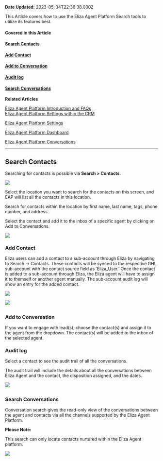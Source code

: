 **Date Updated:** 2023-05-04T22:36:38.000Z

This Article covers how to use the Eliza Agent Platform Search tools to utilize its features best.
  
  
#### **Covered in this Article**

#### [**Search Contacts**](#Search-Contacts)

#### **[](#Add-Contact)**[](#Add-Contact)[Add Contact](#Add-Contact)

#### [Add to Conversation](#Add-to-Conversation)

#### [Audit log](#Audit-log)

#### [Search Conversations](#Search-Conversations)

  
**Related Articles**

[Eliza Agent Platform Introduction and FAQs](https://help.gohighlevel.com/support/solutions/articles/48001236572-eliza-agent-platform-introduction-and-faqs)  
[Eliza Agent Platform Settings within the CRM](https://help.gohighlevel.com/support/solutions/articles/48001236605-eliza-agent-platform-settings-within-the-crm)

[Eliza Agent Platform Settings](https://help.gohighlevel.com/support/solutions/articles/48001236575-eliza-agent-platform-settings)

[Eliza Agent Platform Dashboard](https://help.gohighlevel.com/support/solutions/articles/48001236604-eliza-agent-platform-dashboard)

[Eliza Agent Platform Conversations](https://help.gohighlevel.com/support/solutions/articles/48001236598-eliza-agent-platform-conversations)

  
---

## **Search Contacts**

Searching for contacts is possible via **Search > Contacts.** 

  
![](https://s3.amazonaws.com/cdn.freshdesk.com/data/helpdesk/attachments/production/48290427971/original/M5YV-pUoDrS0Jp6FRFYQduTM13OP2t2G5g.png?1680263410)  

Select the location you want to search for the contacts on this screen, and EAP will list all the contacts in this location. 

Search for contacts within the location by first name, last name, tags, phone number, and address.

  
Select the contact and add it to the inbox of a specific agent by clicking on Add to Conversations. 
  
  
![](https://s3.amazonaws.com/cdn.freshdesk.com/data/helpdesk/attachments/production/48290416644/original/qz5ZDeB73Ne2wQXYKGddnUO22dPzozjavQ.png?1680260295)
  
  
### **Add Contact**

Eliza users can add a contact to a sub-account through Eliza by navigating to Search -> Contacts. These contacts will be synced to the respective GHL sub-account with the contact source field as ‘Eliza\_User.’ Once the contact is added to a sub-account through Eliza, the Eliza agent will have to assign it to themself or another agent manually. The sub-account audit log will show an entry for the added contact.

  
![](https://s3.amazonaws.com/cdn.freshdesk.com/data/helpdesk/attachments/production/48290416793/original/P2rrcFdQGt7Jh5TJgD0muXgADKd5kCQD4A.png?1680260325)

  
![](https://s3.amazonaws.com/cdn.freshdesk.com/data/helpdesk/attachments/production/48290411412/original/R_f7ThWHHh2-e1aMQTA5-1_PKQ6mC5kNHw.jpeg?1680259102)

##   

### **Add to Conversation**

If you want to engage with lead(s), choose the contact(s) and assign it to the agent from the dropdown. The contact(s) will be added to the inbox of the selected agent.

  
### **Audit log**

Select a contact to see the audit trail of all the conversations.

The audit trail will include the details about all the conversations between Eliza Agent and the contact, the disposition assigned, and the dates. 
  
  
![](https://s3.amazonaws.com/cdn.freshdesk.com/data/helpdesk/attachments/production/48290417377/original/HLMf_GahdUYxNsMyDUJuiwRKRoS00tExJA.png?1680260534)

##   

##   

  
### **Search Conversations**

Conversation search gives the read-only view of the conversations between the agent and contacts via all the channels supported by the Eliza Agent Platform.

  
**Please Note:**

This search can only locate contacts nurtured within the Eliza Agent platform. 

  
![](https://s3.amazonaws.com/cdn.freshdesk.com/data/helpdesk/attachments/production/48290417731/original/YXGaujNVc2wqBMURvP53yL4PstoTVs4o9g.png?1680260629)
  
  